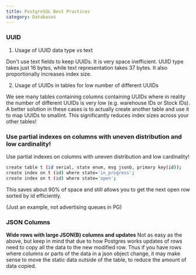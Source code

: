 ```yaml
---
title: PostgreSQL Best Practices
category: Databases
---
```


### UUID

1) Usage of UUID data type vs text

Don't use text fields to keep UUIDs. It is very space inefficient. UUID type takes just 16 bytes, while text representation takes 37 bytes. It also proportionally increases index size.

2) Usage of UUIDs in tables for low number of different UUIDs

We see many tables containing columns containing UUIDs where in reality the number of different UUIDs is very low (e.g. warehouse IDs or Stock IDs). A better solution in these cases is to actually create another table and use it to map UUIDs to smallint. This significantly reduces index sizes across your other tables!

### Use partial indexes on columns with uneven distribution and low cardinality!
Use partial indexes on columns with uneven distribution and low cardinality!

```bash
create table t (id serial, state enum, msg jsonb, primary key(id));
create index on t (id) where state='in_progress';
create index on t (id) where state='open';
```

This saves about 90% of space and still allows you to get the next open row sorted by id efficiently.

(Just an example, not advertising queues in PG)

### JSON Columns
**Wide rows with large JSON(B) columns and updates**
Not as easy as the above, but keep in mind that due to how Postgres works updates of rows need to copy all the data to the new modified row.
Thus if you have rows where columns or parts of the data in a json object change, it may make sense to move the static data outside of the table, to reduce the amount of data copied.

